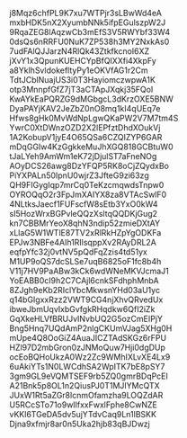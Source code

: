 j8Mqz6chfPL9K7xu7WTPjr3sLBwWd4eA
mxbHDK5nX2XyumbNNk5ifpEGulszpW2J
9RqaZEG8lAqzwCb3mEfS3V5RWYbf33W4
0dsQs6nRRFU0NuK7ZP538h3MY2NxkAs0
7udFAlQJJarzN4RlQk43ZtkfkcnoI6XZ
jXvY1x3QpunKUEHCYpBfQIXXfi4XkpFy
a8YklhSvldokefltyPy1eOKVfAG1r2Cm
TdtJCblNuajUS3i0T3HayiomczwpwA1K
otp3MnnpfGfZ7jT3aCTApJXqkj35FQoI
KwAYkEaPQRZG9dMGbgcL3dKrzOXE5BNW
DyaPAYjKAV2JeZbZ0nO8mq1kI4qUEq7e
Hfws8gHk0MvWdNpLgwQKaPW2V7M7tm4S
YwrC0XtDWnzOZD2X2lEPfztDhdXOukVj
1A2KobupV1jyE4O65QSa6CZQIZYP6GAR
mDqGGIw4KzGgkkeMuJhXGQ818GCBtuW0
tJaLYeh9AmWm1eK72jDjulST7aFneNOg
AOyDCS26awg8DzYFQP5RK8oCjZQydxBo
PiYXPALn50IpnU0wjrZ3JfteG9zi63zg
QH9FIGygIqp7mrCq0TeKzcmqwdsTnpw0
OYROQqO2r3FpJmXAIYX8za8VTAcSwlF0
4NLtksJaecf1FUFscfW8sEtb3YxO0kW4
sI5HozWrxBGPvleQQzXsltqQQDKjGug2
kn7CBBMrYeoX8qhN3ndip52zmieDXtAY
xLlaG5W1WTlE87TV2xRlRkHZpYgODKFa
EPJw3NBFe4AIh1RIlsqppXv2RAyDRL2A
eqfpYfc32j0vtNV5pQdFqZzis4td51yx
M1UP9oQS7dcSLSe7uqB6825oF1fc8b4h
V11j7HV9PaABw3kCk6wdWNeMKVJcmaJ1
YoEABB0cI9h2C7CAjl6cnkSFdhphMnbA
8ZJgh9eKb2RIclYbcMkwsnYHd03aU1yc
q14bGIgxxRzz2VWT9CG4njXhvQRvedUx
ibweJbmUqvIxbGvfgkRHqdkw6QfI2iZk
GqXkeHLVfBRUJvINvbUQ2G5ozCmEIPjY
Bng5Hnq7UQdAmP2nlgCKUmVJag5XHg0H
mUpe4Q8OoGiZ4AuaJICZTAdSKGz6rFPU
HZl97D2mbGron0zJNMoQuw7Hji0dgDUp
ocEoBQHoUkzA0Wz2Zc9WMhIXLvXE4Lx9
6uAkiYTs1N0LWCdhSA2WpITK7bE8pSY7
3gm9GL9eVQMTSEF9rb5ZQ0gmrBDqPcEI
A21Bnk5p8OL1n2QiusPJ0T1MJIYMcQTX
JUxW1Rt5aZGr8lcnmOfamzha9LOQZdAR
U5RCcSTo71o9wIlfxxFwxlFphe8CwNZE
vKKl6TGeDA5dv5ujYTdvCaq9Ln1lBSKK
Djna9xfmjr8ar0n5Uka2hjb83qBJDwzj
